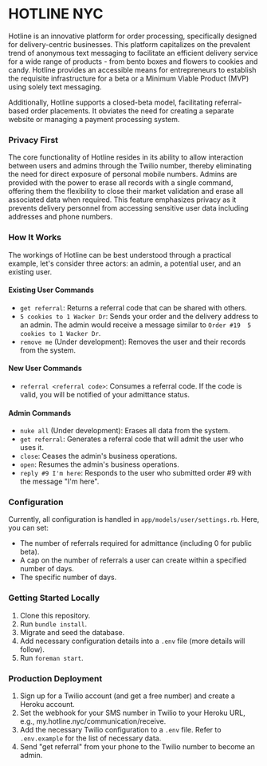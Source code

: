 # HOTLINE NYC
Hotline is an innovative platform for order processing, specifically designed for delivery-centric businesses. This platform capitalizes on the prevalent trend of anonymous text messaging to facilitate an efficient delivery service for a wide range of products - from bento boxes and flowers to cookies and candy. Hotline provides an accessible means for entrepreneurs to establish the requisite infrastructure for a beta or a Minimum Viable Product (MVP) using solely text messaging. 

Additionally, Hotline supports a closed-beta model, facilitating referral-based order placements. It obviates the need for creating a separate website or managing a payment processing system. 

### Privacy First

The core functionality of Hotline resides in its ability to allow interaction between users and admins through the Twilio number, thereby eliminating the need for direct exposure of personal mobile numbers. Admins are provided with the power to erase all records with a single command, offering them the flexibility to close their market validation and erase all associated data when required. This feature emphasizes privacy as it prevents delivery personnel from accessing sensitive user data including addresses and phone numbers.

### How It Works

The workings of Hotline can be best understood through a practical example, let's consider three actors: an admin, a potential user, and an existing user.

#### Existing User Commands

- `get referral`: Returns a referral code that can be shared with others.
- `5 cookies to 1 Wacker Dr`: Sends your order and the delivery address to an admin. The admin would receive a message similar to `Order #19  5 cookies to 1 Wacker Dr`.
- `remove me` (Under development): Removes the user and their records from the system.

#### New User Commands

- `referral <referral code>`: Consumes a referral code. If the code is valid, you will be notified of your admittance status.

#### Admin Commands

- `nuke all` (Under development): Erases all data from the system.
- `get referral`: Generates a referral code that will admit the user who uses it.
- `close`: Ceases the admin's business operations.
- `open`: Resumes the admin's business operations.
- `reply #9 I'm here`: Responds to the user who submitted order #9 with the message "I'm here".

### Configuration

Currently, all configuration is handled in `app/models/user/settings.rb`. Here, you can set:
- The number of referrals required for admittance (including 0 for public beta).
- A cap on the number of referrals a user can create within a specified number of days.
- The specific number of days.

### Getting Started Locally

1. Clone this repository.
2. Run `bundle install`.
3. Migrate and seed the database.
4. Add necessary configuration details into a `.env` file (more details will follow).
5. Run `foreman start`.

### Production Deployment

1. Sign up for a Twilio account (and get a free number) and create a Heroku account.
2. Set the webhook for your SMS number in Twilio to your Heroku URL, e.g., my.hotline.nyc/communication/receive.
3. Add the necessary Twilio configuration to a `.env` file. Refer to `.env.example` for the list of necessary data.
4. Send "get referral" from your phone to the Twilio number to become an admin.
